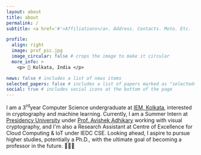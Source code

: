 ```yaml
---
layout: about
title: about
permalink: /
subtitle: <a href='#'>Affiliations</a>. Address. Contacts. Moto. Etc.

profile:
  align: right
  image: prof_pic.jpg
  image_circular: false # crops the image to make it circular
  more_info: >
    <p> 📍 Kolkata, India </p>

news: false # includes a list of news items
selected_papers: false # includes a list of papers marked as "selected={true}"
social: true # includes social icons at the bottom of the page
---
```


I am a 3<sup>rd</sup>year Computer Science undergraduate at [IEM, Kolkata](https://iem.edu.in/), interested in cryptography and machine learning.
Currently, I am a Summer Intern at [Presidency University](https://presiuniv.ac.in/web/) under [Prof. Avishek Adhikary](https://www.presiuniv.ac.in/web/staff.php?staffid=424) working with visual cryptography, and I'm also a Research Assistant at Centre of Excellence for Cloud Computing & IoT under IEDC CSE. Looking ahead, I aspire to pursue higher studies, potentially a Ph.D., with the ultimate goal of becoming a professor in the future. 👨🏼‍🏫 
